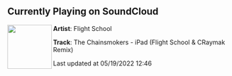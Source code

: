 ## Currently Playing on SoundCloud

[<img align="left" width="100" src="https://i1.sndcdn.com/artworks-QyzWdFJu1YmJEnXq-AyWt5g-t500x500.jpg">](https://soundcloud.com/flightschool/the-chainsmokers-ipad-flight-school-craymak-remix)

**Artist**: Flight School 

**Track**: The Chainsmokers - iPad (Flight School & CRaymak Remix)

Last updated at 05/19/2022 12:46
